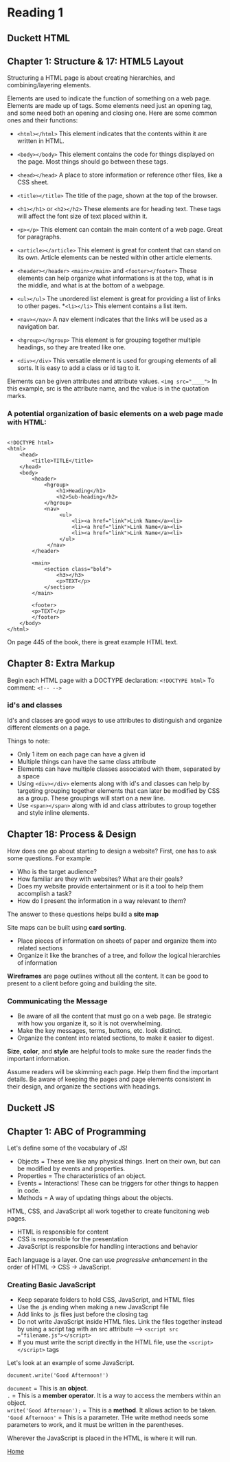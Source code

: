 # Reading 1

## Duckett HTML 

## Chapter 1: Structure & 17: HTML5 Layout

Structuring a HTML page is about creating hierarchies, and combining/layering elements. 

Elements are used to indicate the function of something on a web page. Elements are made up of tags. Some elements need just an opening tag, and some need both an opening and closing one. Here are some common ones and their functions:

* `<html></html>` This element indicates that the contents within it are written in HTML.
* `<body></body>` This element contains the code for things displayed on the page. Most things should go between these tags.
* `<head></head>` A place to store information or reference other files, like a CSS sheet.
* `<title></title>` The title of the page, shown at the top of the browser.

* `<h1></h1>` or `<h2></h2>` These elements are for heading text. These tags will affect the font size of text placed within it.
* `<p></p>` This element can contain the main content of a web page. Great for paragraphs. 
* `<article></article>` This element is great for content that can stand on its own. Article elements can be nested within other article elements. 
* `<header></header>` `<main></main>` and `<footer></footer>` These elements can help organize what informations is at the top, what is in the middle, and what is at the bottom of a webpage. 
* `<ul></ul>` The unordered list element is great for providing a list of links to other pages.
*`<li></li>` This element contains a list item.
* `<nav></nav>` A nav element indicates that the links will be used as a navigation bar.
* `<hgroup></hgroup>` This element is for grouping together multiple headings, so they are treated like one. 
* `<div></div>` This versatile element is used for grouping elements of all sorts. It is easy to add a class or id tag to it.

Elements can be given attributes and attribute values. 
`<img src="____">` 
In this example, src is the attribute name, and the value is in the quotation marks.

### A potential organization of basic elements on a web page made with HTML:

~~~

<!DOCTYPE html>
<html>
    <head>
        <title>TITLE</title>
    </head>
    <body>
        <header>
            <hgroup>
                <h1>Heading</h1>
                <h2>Sub-heading</h2>
            </hgroup>
            <nav>
                 <ul>
                     <li><a href="link">Link Name</a><li>
                     <li><a href="link">Link Name</a><li>
                     <li><a href="link">Link Name</a><li>
                 </ul>
             </nav>
        </header>

        <main>
            <section class="bold">
                <h3></h3>
                <p>TEXT</p>
            </section>
        </main>

        <footer>
        <p>TEXT</p>
        </footer>
    </body>
</html>
~~~

On page 445 of the book, there is great example HTML text. 

## Chapter 8: Extra Markup

Begin each HTML page with a DOCTYPE declaration: `<!DOCTYPE html>` 
To comment: `<!-- -->`

### id's and classes

Id's and classes are good ways to use attributes to distinguish and organize different elements on a page. 

Things to note:
* Only 1 item on each page can have a given id
* Multiple things can have the same class attribute
* Elements can have multiple classes associated with them, separated by a space
* Using `<div></div>` elements along with id's and classes can help by targeting grouping together elements that can later be modified by CSS as a group. These groupings will start on a new line.
* Use `<span></span>` along with id and class attributes to group together and style inline elements. 

## Chapter 18: Process & Design

How does one go about starting to design a website?
First, one has to ask some questions. For example:

* Who is the target audience?
* How familiar are they with websites? What are their goals? 
* Does my website provide entertainment or is it a tool to help them accomplish a task? 
* How do I present the information in a way relevant to *them*?

The answer to these questions helps build a **site map**

Site maps can be built using **card sorting**. 
* Place pieces of information on sheets of paper and organize them into related sections
* Organize it like the branches of a tree, and follow the logical hierarchies of information

**Wireframes** are page outlines without all the content. It can be good to present to a client before going and building the site. 

### Communicating the Message

* Be aware of all the content that must go on a web page. Be strategic with how you organize it, so it is not overwhelming.
* Make the key messages, terms, buttons, etc. look distinct. 
* Organize the content into related sections, to make it easier to digest.

**Size**, **color**, and **style** are helpful tools to make sure the reader finds the important information. 

Assume readers will be skimming each page. Help them find the important details. 
Be aware of keeping the pages and page elements consistent in their design, and organize the sections with headings. 

## Duckett JS

## Chapter 1: ABC of Programming

Let's define some of the vocabulary of JS!
* Objects = These are like any physical things. Inert on their own, but can be modified by events and properties.
* Properties = The characteristics of an object.
* Events = Interactions! These can be triggers for other things to happen in code.
* Methods = A way of updating things about the objects.

HTML, CSS, and JavaScript all work together to create funcitoning web pages. 
- HTML is responsible for content
- CSS is responsible for the presentation
- JavaScript is responsible for handling interactions and behavior

Each language is a layer. One can use *progressive enhancement* in the order of HTML -> CSS -> JavaScript. 

### Creating Basic JavaScript

- Keep separate folders to hold CSS, JavaScript, and HTML files 
- Use the .js ending when making a new JavaScript file
- Add links to .js files just before the closing </body> tag
- Do not write JavaScript inside HTML files. Link the files together instead by using a script tag with an src attribute --> `<script src ="filename.js"></script>`
- If you must write the script directly in the HTML file, use the `<script></script>` tags 

Let's look at an example of some JavaScript.

`document.write('Good Afternoon!')`

`document` = This is an **object**.  
`.` = This is a **member operator**. It is a way to access the members within an object.  
`write('Good Afternoon');` = This is a **method**. It allows action to be taken.  
`'Good Afternoon'` = This is a parameter. THe write method needs some parameters to work, and it must be written in the parentheses. 

Wherever the JavaScript is placed in the HTML, is where it will run. 

[Home](https://peymade.github.io/reading-notes/)